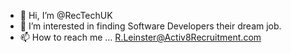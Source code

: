 - 👋 Hi, I’m @RecTechUK
- 👀 I’m interested in finding Software Developers their dream job.
- 📫 How to reach me ... R.Leinster@Activ8Recruitment.com

<!---
RecTechUK/RecTechUK is a ✨ special ✨ repository because its `README.md` (this file) appears on your GitHub profile.
You can click the Preview link to take a look at your changes.
--->
